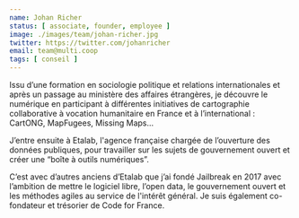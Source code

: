 ```yaml
---
name: Johan Richer
status: [ associate, founder, employee ]
image: ./images/team/johan-richer.jpg
twitter: https://twitter.com/johanricher
email: team@multi.coop
tags: [ conseil ]
---
```


Issu d’une formation en sociologie politique et relations internationales et après un passage au ministère des affaires étrangères, je découvre le numérique en participant à différentes initiatives de cartographie collaborative à vocation humanitaire en France et à l’international : CartONG, MapFugees, Missing Maps...

J’entre ensuite à Etalab, l'agence française chargée de l’ouverture des données publiques, pour travailler sur les sujets de gouvernement ouvert et créer une “boîte à outils numériques”.

C’est avec d’autres anciens d’Etalab que j’ai fondé Jailbreak en 2017 avec l’ambition de mettre le logiciel libre, l’open data, le gouvernement ouvert et les méthodes agiles au service de l'intérêt général.
Je suis également co-fondateur et trésorier de Code for France.
